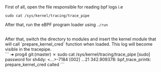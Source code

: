 First of all, open the file responsible for reading bpf logs i.e
```
sudo cat /sys/kernel/tracing/trace_pipe
```
After that, run the eBPF program loader using `./run`

<br>
After that, switch the directory to modules and insert the kernel module that will call `prepare_kernel_cred` function when loaded. This log will become visible in the tracepipe.
<br>
```
➜  prog4 git:(master) ✗ sudo cat /sys/kernel/tracing/trace_pipe
[sudo] password for sh4dy: 
           <...>-7184    [002] ...21   342.909378: bpf_trace_printk: prepare_kernel_cred called
```
